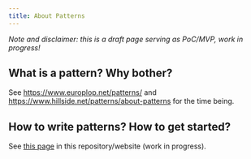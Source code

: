 ```yaml
---
title: About Patterns 
---
```


*Note and disclaimer: this is a draft page serving as PoC/MVP, work in progress!*

<!-- pattern DoD: mined not invented; rule of three; review -->

## What is a pattern? Why bother? 

See <https://www.europlop.net/patterns/> and <https://www.hillside.net/patterns/about-patterns> for the time being.

## How to write patterns? How to get started? 

See [this page](../writing/authoring) in this repository/website (work in progress). <!-- TODO .md vs. .html for non-index pages -->

<!-- no effect: -->
<style>
  .footer {
    display: none;
  }
</style>